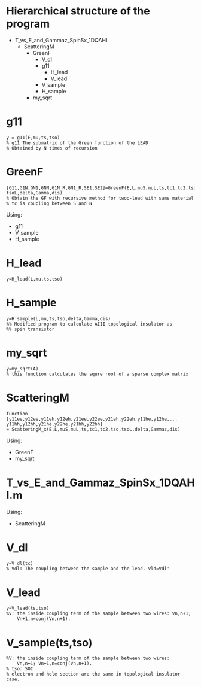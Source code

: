 # Hierarchical structure of the program

* T_vs_E_and_Gammaz_SpinSx_1DQAHI
    * ScatteringM
        * GreenF
            * V_dl
            * g11
                * H_lead
                * V_lead
            * V_sample
            * H_sample
        * my_sqrt

# g11

    y = g11(E,mu,ts,tso)
    % g11 The submatrix of the Green function of the LEAD
    % Obtained by N times of recursion

# GreenF

    [G11,G1N,GN1,GNN,G1N_R,GN1_R,SE1,SE2]=GreenF(E,L,muS,muL,ts,tc1,tc2,tso,
    tsoL,delta,Gamma,dis)
    % Obtain the GF with recursive method for twoo-lead with same material
    % tc is coupling between S and N

Using:

* g11
* V_sample
* H_sample

# H_lead
    y=H_lead(L,mu,ts,tso)

# H_sample
    y=H_sample(L,mu,ts,tso,delta,Gamma,dis)
    %% Modified program to calculate AIII topological insulator as 
    %% spin transistor

# my_sqrt
    y=my_sqrt(A)
    % this function calculates the squre root of a sparse complex matrix 

# ScatteringM
    function 
    [y11ee,y12ee,y11eh,y12eh,y21ee,y22ee,y21eh,y22eh,y11he,y12he,...
    y11hh,y12hh,y21he,y22he,y21hh,y22hh]
    = ScatteringM_x(E,L,muS,muL,ts,tc1,tc2,tso,tsoL,delta,Gammaz,dis)
    
Using:

* GreenF
* my_sqrt

# T_vs_E_and_Gammaz_SpinSx_1DQAHI.m

Using:

* ScatteringM

# V_dl
    y=V_dl(tc)
    % Vdl: The coupling between the sample and the lead. Vld=Vdl'

# V_lead
    y=V_lead(ts,tso)
    %V: the inside coupling term of the sample between two wires: Vn,n+1; 
        Vn+1,n=conj(Vn,n+1).

# V_sample(ts,tso)
    %V: the inside coupling term of the sample between two wires: 
        Vn,n+1; Vn+1,n=conj(Vn,n+1).
    % tso: SOC
    % electron and hole section are the same in topological insulator case.
